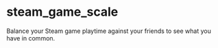 # steam_game_scale
Balance your Steam game playtime against your friends to see what you have in common.
